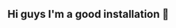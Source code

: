 ## Hi guys I'm a good installation 👋

<!--
**https://github.com/srnima/** is a ✨ _creator&installation_ ✨ repository because its `README.md` (this file) appears on your GitHub profile.

Here are some ideas to get you started:

- 🔭 I’m currently working on office
- 🌱 I’m currently learning ...
- 👯 I’m looking to collaborate on ...
- 🤔 I’m looking for help with ...
- 💬 Ask me about electronic
- 📫 How to reach me: ...
- 😄 Pronouns: ...
- ⚡ Fun fact: ...
-->
